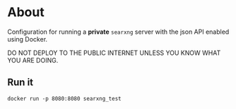 # About

Configuration for running a **private** `searxng` server with the json API enabled using Docker.

DO NOT DEPLOY TO THE PUBLIC INTERNET UNLESS YOU KNOW WHAT YOU ARE DOING.

## Run it

```
docker run -p 8080:8080 searxng_test
```
